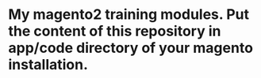 # My magento2 training modules. Put the content of this repository in app/code directory of your magento installation.
